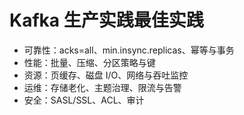 # Kafka 生产实践最佳实践

- 可靠性：acks=all、min.insync.replicas、幂等与事务
- 性能：批量、压缩、分区策略与键
- 资源：页缓存、磁盘 I/O、网络与吞吐监控
- 运维：存储老化、主题治理、限流与告警
- 安全：SASL/SSL、ACL、审计
